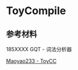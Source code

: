 # ToyCompile

## 参考材料

185XXXX GQT - 词法分析器

[Maoyao233 - ToyCC](https://github.com/maoyao233/toycc)
